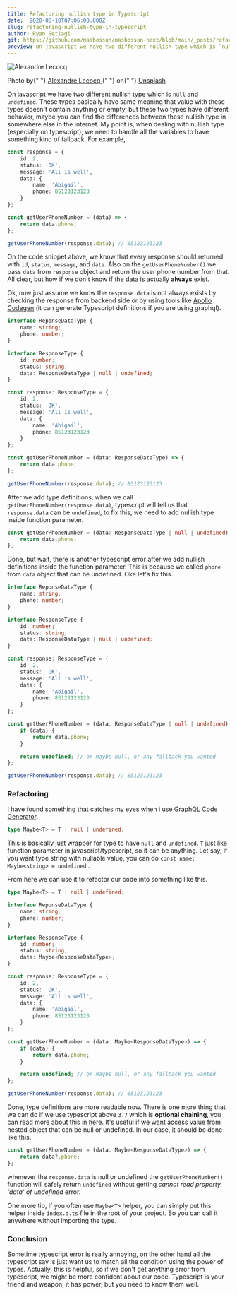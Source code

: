 ```yaml
---
title: Refactoring nullish type in Typescript
date: '2020-06-10T07:06:00.000Z'
slug: refactoring-nullish-type-in-typescript
author: Ryan Setiagi
git: https://github.com/masbossun/masbossun-next/blob/main/_posts/refactoring-nullish-type-in-typescript.mdx
preview: On javascript we have two different nullish type which is `null` and `undefined`. These types basically have same meaning that value with these types doesn't contain anything or empty, but these two types have different behavior.
---
```


![Alexandre Lecocq](https://images.unsplash.com/photo-1571376254030-943e689e6d88?ixid=MnwxMjA3fDB8MHxwaG90by1wYWdlfHx8fGVufDB8fHx8&ixlib=rb-1.2.1&auto=format&fit=crop&w=1266&q=80)

<figcaption>
  Photo by{" "}
  <a href="https://unsplash.com/@alexfromindia?utm_source=unsplash&utm_medium=referral&utm_content=creditCopyText">
    Alexandre Lecocq
  </a>{" "}
  on{" "}
  <a href="https://unsplash.com/s/photos/safe?utm_source=unsplash&utm_medium=referral&utm_content=creditCopyText">
    Unsplash
  </a>
</figcaption>

On javascript we have two different nullish type which is `null` and `undefined`. These types basically have same meaning that value with these types doesn't contain anything or empty, but these two types have different behavior, maybe you can find the differences between these nullish type in somewhere else in the internet. My point is, when dealing with nullish type (especially on typescript), we need to handle all the variables to have something kind of fallback. For example,

```typescript
const response = {
	id: 2,
	status: 'OK',
	message: 'All is well',
	data: {
		name: 'Abigail',
		phone: 85123123123
	}
};

const getUserPhoneNumber = (data) => {
	return data.phone;
};

getUserPhoneNumber(response.data); // 85123123123
```

On the code snippet above, we know that every response should returned with `id`, `status`, `message`, and `data`. Also on the `getUserPhoneNumber()` we pass `data` from `response` object and return the user phone number from that. All clear, but how if we don't know if the data is actually **always** exist.

Ok, now just assume we know the `response.data` is not always exists by checking the response from backend side or by using tools like [Apollo Codegen](https://github.com/apollographql/apollo-tooling#apollo-clientcodegen-output) (it can generate Typescript definitions if you are using graphql).

```typescript
interface ReponseDataType {
	name: string;
	phone: number;
}

interface ResponseType {
	id: number;
	status: string;
	data: ResponseDataType | null | undefined;
}

const response: ResponseType = {
	id: 2,
	status: 'OK',
	message: 'All is well',
	data: {
		name: 'Abigail',
		phone: 85123123123
	}
};

const getUserPhoneNumber = (data: ResponseDataType) => {
	return data.phone;
};

getUserPhoneNumber(response.data); // 85123123123
```

After we add type definitions, when we call `getUserPhoneNumber(response.data)`, typescript will tell us that `response.data` can be `undefined`, to fix this, we need to add nullish type inside function parameter.

```typescript
const getUserPhoneNumber = (data: ResponseDataType | null | undefined) => {
	return data.phone;
};
```

Done, but wait, there is another typescript error after we add nullish definitions inside the function parameter. This is because we called `phone` from `data` object that can be undefined. Oke let's fix this.

```typescript
interface ReponseDataType {
	name: string;
	phone: number;
}

interface ResponseType {
	id: number;
	status: string;
	data: ResponseDataType | null | undefined;
}

const response: ResponseType = {
	id: 2,
	status: 'OK',
	message: 'All is well',
	data: {
		name: 'Abigail',
		phone: 85123123123
	}
};

const getUserPhoneNumber = (data: ResponseDataType | null | undefined) => {
	if (data) {
		return data.phone;
	}

	return undefined; // or maybe null, or any fallback you wanted
};

getUserPhoneNumber(response.data); // 85123123123
```

### Refactoring

I have found something that catches my eyes when i use [GraphQL Code Generator](https://graphql-code-generator.com/).

```typescript
type Maybe<T> = T | null | undefined;
```

This is basically just wrapper for type to have `null` and `undefined`. `T` just like function parameter in javascript/typescript, so it can be anything. Let say, if you want type string with nullable value, you can do `const name: Maybe<string> = undefined` .

From here we can use it to refactor our code into something like this.

```typescript
type Maybe<T> = T | null | undefined;

interface ReponseDataType {
	name: string;
	phone: number;
}

interface ResponseType {
	id: number;
	status: string;
	data: Maybe<ResponseDataType>;
}

const response: ResponseType = {
	id: 2,
	status: 'OK',
	message: 'All is well',
	data: {
		name: 'Abigail',
		phone: 85123123123
	}
};

const getUserPhoneNumber = (data: Maybe<ResponseDataType>) => {
	if (data) {
		return data.phone;
	}

	return undefined; // or maybe null, or any fallback you wanted
};

getUserPhoneNumber(response.data); // 85123123123
```

Done, type definitions are more readable now. There is one more thing that we can do if we use typescript above `3.7` which is **optional chaining**, you can read more about this in [here](https://www.typescriptlang.org/docs/handbook/release-notes/typescript-3-7.html). It's useful if we want access value from nested object that can be null or undefined. In our case, it should be done like this.

```typescript
const getUserPhoneNumber = (data: Maybe<ResponseDataType>) => {
	return data?.phone;
};
```

whenever the `response.data` is null or undefined the `getUserPhoneNumber()` function will safely return `undefined` without getting _cannot read property 'data' of undefined_ error.

One more tip, if you often use `Maybe<T>` helper, you can simply put this helper inside `index.d.ts` file in the root of your project. So you can call it anywhere without importing the type.

### Conclusion

Sometime typescript error is really annoying, on the other hand all the typescript say is just want us to match all the condition using the power of types. Actually, this is helpful, so if we don't get anything error from typescript, we might be more confident about our code. Typescript is your friend and weapon, it has power, but you need to know them well.
